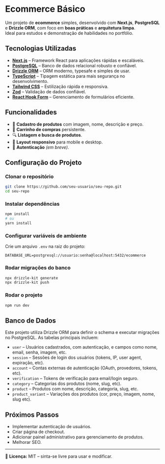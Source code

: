 # Ecommerce Básico

Um projeto de **ecommerce** simples, desenvolvido com **Next.js**, **PostgreSQL** e **Drizzle ORM**, com foco em **boas práticas** e **arquitetura limpa**.  
Ideal para estudos e demonstração de habilidades no portfólio.

## Tecnologias Utilizadas

- **[Next.js](https://nextjs.org/)** – Framework React para aplicações rápidas e escaláveis.
- **[PostgreSQL](https://www.postgresql.org/)** – Banco de dados relacional robusto e confiável.
- **[Drizzle ORM](https://orm.drizzle.team/)** – ORM moderno, typesafe e simples de usar.
- **[TypeScript](https://www.typescriptlang.org/)** – Tipagem estática para mais segurança no desenvolvimento.
- **[Tailwind CSS](https://tailwindcss.com/)** – Estilização rápida e responsiva.
- **[Zod](https://zod.dev/)** – Validação de dados confiável.
- **[React Hook Form](https://react-hook-form.com/)** – Gerenciamento de formulários eficiente.

## Funcionalidades

- 📂 **Cadastro de produtos** com imagem, nome, descrição e preço.
- 🛒 **Carrinho de compras** persistente.
- 🔍 **Listagem e busca de produtos**.
- 📱 **Layout responsivo** para mobile e desktop.
- 🔐 **Autenticação** _(em breve)_.

## Configuração do Projeto

### Clonar o repositório

```bash
git clone https://github.com/seu-usuario/seu-repo.git
cd seu-repo
```

### Instalar dependências

```bash
npm install
# ou
yarn install
```

### Configurar variáveis de ambiente

Crie um arquivo `.env` na raiz do projeto:

```env
DATABASE_URL=postgresql://usuario:senha@localhost:5432/ecommerce
```

### Rodar migrações do banco

```bash
npx drizzle-kit generate
npx drizzle-kit push
```

### Rodar o projeto

```bash
npm run dev
```

## Banco de Dados

Este projeto utiliza Drizzle ORM para definir o schema e executar migrações no PostgreSQL.
As tabelas principais incluem:

- `user` – Usuários cadastrados, com autenticação, e campos como nome, email, senha, imagem, etc.
- `session` – Sessões de login dos usuários (tokens, IP, user agent, expiração, etc).
- `account` – Contas externas de autenticação (OAuth, provedores, tokens, etc).
- `verification` – Tokens de verificação para email/login seguro.
- `category` – Categorias dos produtos (nome, slug, etc).
- `product` – Produtos com nome, descrição, categoria, slug, etc.
- `product_variant` – Variações dos produtos (cor, preço, imagem, nome, slug etc).

## Próximos Passos

- Implementar autenticação de usuários.
- Criar página de checkout.
- Adicionar painel administrativo para gerenciamento de produtos.
- Melhorar SEO.

---

📄 **Licença:** MIT – sinta-se livre para usar e modificar.
